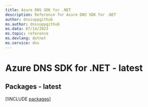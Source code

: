 ```yaml
---
title: Azure DNS SDK for .NET
description: Reference for Azure DNS SDK for .NET
author: dnssuppgithub
ms.author: dnssuppgithub
ms.data: 07/14/2023
ms.topic: reference
ms.devlang: dotnet
ms.service: dns
---
```

# Azure DNS SDK for .NET - latest
## Packages - latest
[!INCLUDE [packages](dns-index.md)]